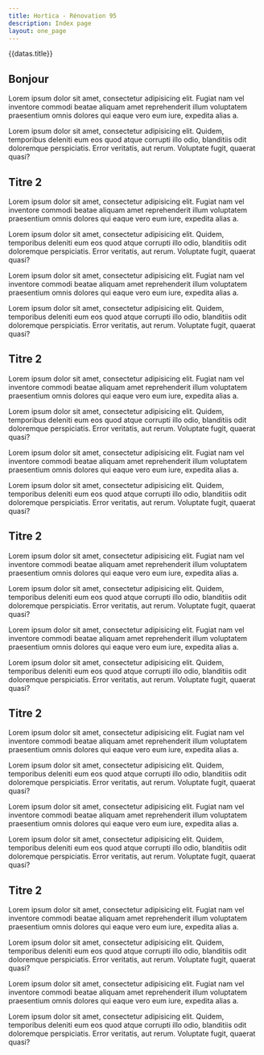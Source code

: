 ```yaml
---
title: Hortica - Rénovation 95
description: Index page
layout: one_page
---
```


{{datas.title}} 
## Bonjour

Lorem ipsum dolor sit amet, consectetur adipisicing elit. Fugiat nam vel inventore commodi beatae aliquam amet reprehenderit illum voluptatem praesentium omnis dolores qui eaque vero eum iure, expedita alias a.

Lorem ipsum dolor sit amet, consectetur adipisicing elit. Quidem, temporibus deleniti eum eos quod atque corrupti illo odio, blanditiis odit doloremque perspiciatis. Error veritatis, aut rerum. Voluptate fugit, quaerat quasi?

## Titre 2

Lorem ipsum dolor sit amet, consectetur adipisicing elit. Fugiat nam vel inventore commodi beatae aliquam amet reprehenderit illum voluptatem praesentium omnis dolores qui eaque vero eum iure, expedita alias a.

Lorem ipsum dolor sit amet, consectetur adipisicing elit. Quidem, temporibus deleniti eum eos quod atque corrupti illo odio, blanditiis odit doloremque perspiciatis. Error veritatis, aut rerum. Voluptate fugit, quaerat quasi?

Lorem ipsum dolor sit amet, consectetur adipisicing elit. Fugiat nam vel inventore commodi beatae aliquam amet reprehenderit illum voluptatem praesentium omnis dolores qui eaque vero eum iure, expedita alias a.

Lorem ipsum dolor sit amet, consectetur adipisicing elit. Quidem, temporibus deleniti eum eos quod atque corrupti illo odio, blanditiis odit doloremque perspiciatis. Error veritatis, aut rerum. Voluptate fugit, quaerat quasi?

## Titre 2

Lorem ipsum dolor sit amet, consectetur adipisicing elit. Fugiat nam vel inventore commodi beatae aliquam amet reprehenderit illum voluptatem praesentium omnis dolores qui eaque vero eum iure, expedita alias a.

Lorem ipsum dolor sit amet, consectetur adipisicing elit. Quidem, temporibus deleniti eum eos quod atque corrupti illo odio, blanditiis odit doloremque perspiciatis. Error veritatis, aut rerum. Voluptate fugit, quaerat quasi?

Lorem ipsum dolor sit amet, consectetur adipisicing elit. Fugiat nam vel inventore commodi beatae aliquam amet reprehenderit illum voluptatem praesentium omnis dolores qui eaque vero eum iure, expedita alias a.

Lorem ipsum dolor sit amet, consectetur adipisicing elit. Quidem, temporibus deleniti eum eos quod atque corrupti illo odio, blanditiis odit doloremque perspiciatis. Error veritatis, aut rerum. Voluptate fugit, quaerat quasi?

## Titre 2

Lorem ipsum dolor sit amet, consectetur adipisicing elit. Fugiat nam vel inventore commodi beatae aliquam amet reprehenderit illum voluptatem praesentium omnis dolores qui eaque vero eum iure, expedita alias a.

Lorem ipsum dolor sit amet, consectetur adipisicing elit. Quidem, temporibus deleniti eum eos quod atque corrupti illo odio, blanditiis odit doloremque perspiciatis. Error veritatis, aut rerum. Voluptate fugit, quaerat quasi?

Lorem ipsum dolor sit amet, consectetur adipisicing elit. Fugiat nam vel inventore commodi beatae aliquam amet reprehenderit illum voluptatem praesentium omnis dolores qui eaque vero eum iure, expedita alias a.

Lorem ipsum dolor sit amet, consectetur adipisicing elit. Quidem, temporibus deleniti eum eos quod atque corrupti illo odio, blanditiis odit doloremque perspiciatis. Error veritatis, aut rerum. Voluptate fugit, quaerat quasi?

## Titre 2

Lorem ipsum dolor sit amet, consectetur adipisicing elit. Fugiat nam vel inventore commodi beatae aliquam amet reprehenderit illum voluptatem praesentium omnis dolores qui eaque vero eum iure, expedita alias a.

Lorem ipsum dolor sit amet, consectetur adipisicing elit. Quidem, temporibus deleniti eum eos quod atque corrupti illo odio, blanditiis odit doloremque perspiciatis. Error veritatis, aut rerum. Voluptate fugit, quaerat quasi?

Lorem ipsum dolor sit amet, consectetur adipisicing elit. Fugiat nam vel inventore commodi beatae aliquam amet reprehenderit illum voluptatem praesentium omnis dolores qui eaque vero eum iure, expedita alias a.

Lorem ipsum dolor sit amet, consectetur adipisicing elit. Quidem, temporibus deleniti eum eos quod atque corrupti illo odio, blanditiis odit doloremque perspiciatis. Error veritatis, aut rerum. Voluptate fugit, quaerat quasi?

## Titre 2

Lorem ipsum dolor sit amet, consectetur adipisicing elit. Fugiat nam vel inventore commodi beatae aliquam amet reprehenderit illum voluptatem praesentium omnis dolores qui eaque vero eum iure, expedita alias a.

Lorem ipsum dolor sit amet, consectetur adipisicing elit. Quidem, temporibus deleniti eum eos quod atque corrupti illo odio, blanditiis odit doloremque perspiciatis. Error veritatis, aut rerum. Voluptate fugit, quaerat quasi?

Lorem ipsum dolor sit amet, consectetur adipisicing elit. Fugiat nam vel inventore commodi beatae aliquam amet reprehenderit illum voluptatem praesentium omnis dolores qui eaque vero eum iure, expedita alias a.

Lorem ipsum dolor sit amet, consectetur adipisicing elit. Quidem, temporibus deleniti eum eos quod atque corrupti illo odio, blanditiis odit doloremque perspiciatis. Error veritatis, aut rerum. Voluptate fugit, quaerat quasi?
